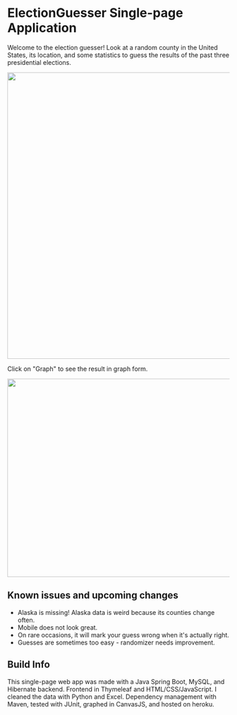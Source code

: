 # ElectionGuesser Single-page Application
Welcome to the election guesser! Look at a random county in the United States, its location, and some statistics to guess the results of the past three presidential elections. 

<img src="https://i.imgur.com/Sx1rhKE.png" width="650" height="650">

Click on "Graph" to see the result in graph form.

<img src="https://i.imgur.com/zUjA4p2.png" width="800" height="450">

<h2>Known issues and upcoming changes</h2>
<ul>
  <li>Alaska is missing! Alaska data is weird because its counties change often.</li>
  <li>Mobile does not look great.</li>
  <li>On rare occasions, it will mark your guess wrong when it's actually right. </li>
  <li>Guesses are sometimes too easy - randomizer needs improvement.</li>
</ul>  

<h2>Build Info</h2>
This single-page web app was made with a Java Spring Boot, MySQL, and Hibernate backend. Frontend in Thymeleaf and HTML/CSS/JavaScript. I cleaned the data with Python and Excel. Dependency management with Maven, tested with JUnit, graphed in CanvasJS, and hosted on heroku.

